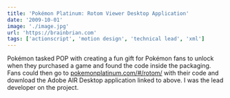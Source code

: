```yaml
---
title: 'Pokémon Platinum: Rotom Viewer Desktop Application'
date: '2009-10-01'
image: './image.jpg'
url: 'https://brainbrian.com'
tags: ['actionscript', 'motion design', 'technical lead', 'xml']
---
```


Pokémon tasked POP with creating a fun gift for Pokémon fans to unlock when they purchased a game and found the code inside the packaging. Fans could then go to [pokemonplatinum.com/#/rotom/](https://www.pokemonplatinum.com/#/rotom/) with their code and download the Adobe AIR Desktop application linked to above. I was the lead developer on the project.
